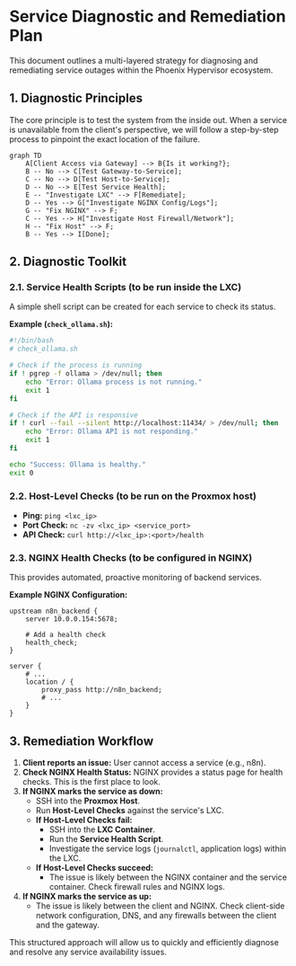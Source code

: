 # Service Diagnostic and Remediation Plan

This document outlines a multi-layered strategy for diagnosing and remediating service outages within the Phoenix Hypervisor ecosystem.

## 1. Diagnostic Principles

The core principle is to test the system from the inside out. When a service is unavailable from the client's perspective, we will follow a step-by-step process to pinpoint the exact location of the failure.

```mermaid
graph TD
    A[Client Access via Gateway] --> B{Is it working?};
    B -- No --> C[Test Gateway-to-Service];
    C -- No --> D[Test Host-to-Service];
    D -- No --> E[Test Service Health];
    E -- "Investigate LXC" --> F[Remediate];
    D -- Yes --> G["Investigate NGINX Config/Logs"];
    G -- "Fix NGINX" --> F;
    C -- Yes --> H["Investigate Host Firewall/Network"];
    H -- "Fix Host" --> F;
    B -- Yes --> I[Done];
```

## 2. Diagnostic Toolkit

### 2.1. Service Health Scripts (to be run inside the LXC)

A simple shell script can be created for each service to check its status.

**Example (`check_ollama.sh`):**
```bash
#!/bin/bash
# check_ollama.sh

# Check if the process is running
if ! pgrep -f ollama > /dev/null; then
    echo "Error: Ollama process is not running."
    exit 1
fi

# Check if the API is responsive
if ! curl --fail --silent http://localhost:11434/ > /dev/null; then
    echo "Error: Ollama API is not responding."
    exit 1
fi

echo "Success: Ollama is healthy."
exit 0
```

### 2.2. Host-Level Checks (to be run on the Proxmox host)

*   **Ping:** `ping <lxc_ip>`
*   **Port Check:** `nc -zv <lxc_ip> <service_port>`
*   **API Check:** `curl http://<lxc_ip>:<port>/health`

### 2.3. NGINX Health Checks (to be configured in NGINX)

This provides automated, proactive monitoring of backend services.

**Example NGINX Configuration:**
```nginx
upstream n8n_backend {
    server 10.0.0.154:5678;

    # Add a health check
    health_check;
}

server {
    # ...
    location / {
        proxy_pass http://n8n_backend;
        # ...
    }
}
```

## 3. Remediation Workflow

1.  **Client reports an issue:** User cannot access a service (e.g., n8n).
2.  **Check NGINX Health Status:** NGINX provides a status page for health checks. This is the first place to look.
3.  **If NGINX marks the service as down:**
    *   SSH into the **Proxmox Host**.
    *   Run **Host-Level Checks** against the service's LXC.
    *   **If Host-Level Checks fail:**
        *   SSH into the **LXC Container**.
        *   Run the **Service Health Script**.
        *   Investigate the service logs (`journalctl`, application logs) within the LXC.
    *   **If Host-Level Checks succeed:**
        *   The issue is likely between the NGINX container and the service container. Check firewall rules and NGINX logs.
4.  **If NGINX marks the service as up:**
    *   The issue is likely between the client and NGINX. Check client-side network configuration, DNS, and any firewalls between the client and the gateway.

This structured approach will allow us to quickly and efficiently diagnose and resolve any service availability issues.